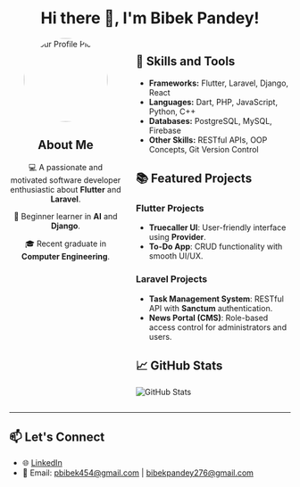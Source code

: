 <div align="center">
  <h1>Hi there 👋, I'm Bibek Pandey!</h1>
</div>

<div style="display: flex; align-items: flex-start; justify-content: space-between;">

<!-- Profile Section -->
<div style="width: 40%; text-align: center;">
  <img src="https://avatars.githubusercontent.com/u/yourusername" alt="Your Profile Picture" style="border-radius: 50%; width: 150px; height: 150px;"/>
  <h2>About Me</h2>
  <p>💻 A passionate and motivated software developer enthusiastic about <strong>Flutter</strong> and <strong>Laravel</strong>.</p>
  <p>🌱 Beginner learner in <strong>AI</strong> and <strong>Django</strong>.</p>
  <p>🎓 Recent graduate in <strong>Computer Engineering</strong>.</p>
</div>

<!-- Skills and Projects Section -->
<div style="width: 55%; padding-left: 20px;">
  <h2>🚀 Skills and Tools</h2>
  <ul>
    <li><strong>Frameworks:</strong> Flutter, Laravel, Django, React</li>
    <li><strong>Languages:</strong> Dart, PHP, JavaScript, Python, C++</li>
    <li><strong>Databases:</strong> PostgreSQL, MySQL, Firebase</li>
    <li><strong>Other Skills:</strong> RESTful APIs, OOP Concepts, Git Version Control</li>
  </ul>

  <h2>📚 Featured Projects</h2>
  <h3>Flutter Projects</h3>
  <ul>
    <li><strong>Truecaller UI</strong>: User-friendly interface using <strong>Provider</strong>.</li>
    <li><strong>To-Do App</strong>: CRUD functionality with smooth UI/UX.</li>
  </ul>
  
  <h3>Laravel Projects</h3>
  <ul>
    <li><strong>Task Management System</strong>: RESTful API with <strong>Sanctum</strong> authentication.</li>
    <li><strong>News Portal (CMS)</strong>: Role-based access control for administrators and users.</li>
  </ul>

  <h2>📈 GitHub Stats</h2>
  <p>
    <img src="https://github-readme-stats.vercel.app/api?username=bibekpandey&show_icons=true&theme=radical" alt="GitHub Stats"/>
  </p>
</div>
</div>

---

## 📫 Let's Connect
- 🌐 [LinkedIn](https://www.linkedin.com/in/bibek-pandey-39216b341/)
- 📧 Email: pbibek454@gmail.com | bibekpandey276@gmail.com
